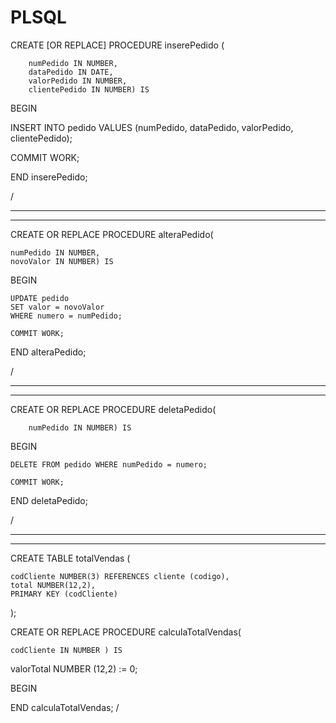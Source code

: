 # PLSQL

CREATE [OR REPLACE] PROCEDURE inserePedido (

        numPedido IN NUMBER,
        dataPedido IN DATE,
        valorPedido IN NUMBER,
        clientePedido IN NUMBER) IS

BEGIN
  
  INSERT INTO pedido VALUES (numPedido, dataPedido, valorPedido, clientePedido);
  
  COMMIT WORK;
  
END inserePedido;

/

________________________________________________________________________________
________________________________________________________________________________


CREATE OR REPLACE PROCEDURE alteraPedido(

    numPedido IN NUMBER,
    novoValor IN NUMBER) IS
    
BEGIN

    UPDATE pedido
    SET valor = novoValor
    WHERE numero = numPedido;
    
    COMMIT WORK;

END alteraPedido;

/

________________________________________________________________________________
________________________________________________________________________________


CREATE OR REPLACE PROCEDURE deletaPedido(

        numPedido IN NUMBER) IS
        
        
BEGIN 
    
    DELETE FROM pedido WHERE numPedido = numero;
    
    COMMIT WORK;

END deletaPedido;

/


________________________________________________________________________________
________________________________________________________________________________

CREATE TABLE totalVendas (
    
    codCliente NUMBER(3) REFERENCES cliente (codigo),
    total NUMBER(12,2),
    PRIMARY KEY (codCliente) 

);


CREATE OR REPLACE PROCEDURE calculaTotalVendas(
    
    codCliente IN NUMBER ) IS
    
valorTotal NUMBER (12,2) := 0;

BEGIN 
    
    

END calculaTotalVendas;
/














